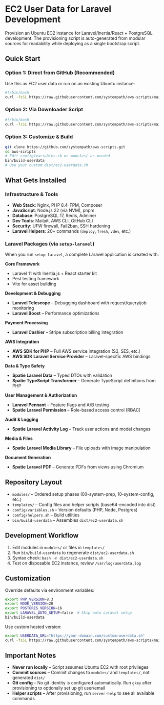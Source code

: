 # EC2 User Data for Laravel Development

Provision an Ubuntu EC2 instance for Laravel/Inertia/React + PostgreSQL development. The provisioning script is auto-generated from modular sources for readability while deploying as a single bootstrap script.

## Quick Start

### Option 1: Direct from GitHub (Recommended)
Use this as EC2 user data or run on an existing Ubuntu instance:

```bash
#!/bin/bash
curl -fsSL https://raw.githubusercontent.com/systempath/aws-scripts/main/dist/ec2-userdata.sh | bash
```

### Option 2: Via Downloader Script
```bash
#!/bin/bash
curl -fsSL https://raw.githubusercontent.com/systempath/aws-scripts/main/aws-ec2-user-data-downloader.sh | bash
```

### Option 3: Customize & Build
```bash
git clone https://github.com/systempath/aws-scripts.git
cd aws-scripts
# Edit config/variables.sh or modules/ as needed
bin/build-userdata
# Use your custom dist/ec2-userdata.sh
```

## What Gets Installed

### Infrastructure & Tools

- **Web Stack**: Nginx, PHP 8.4-FPM, Composer
- **JavaScript**: Node.js 22 (via NVM), pnpm
- **Database**: PostgreSQL 17, Redis, Adminer
- **Dev Tools**: Mailpit, AWS CLI, GitHub CLI
- **Security**: UFW firewall, Fail2ban, SSH hardening
- **Laravel Helpers**: 20+ commands (`deploy`, `fresh`, `vdev`, etc.)

### Laravel Packages (via `setup-laravel`)

When you run `setup-laravel`, a complete Laravel application is created with:

**Core Framework**
- Laravel 11 with Inertia.js + React starter kit
- Pest testing framework
- Vite for asset building

**Development & Debugging**
- **Laravel Telescope** – Debugging dashboard with request/query/job monitoring
- **Laravel Boost** – Performance optimizations

**Payment Processing**
- **Laravel Cashier** – Stripe subscription billing integration

**AWS Integration**
- **AWS SDK for PHP** – Full AWS service integration (S3, SES, etc.)
- **AWS SDK Laravel Service Provider** – Laravel-specific AWS bindings

**Data & Type Safety**
- **Spatie Laravel Data** – Typed DTOs with validation
- **Spatie TypeScript Transformer** – Generate TypeScript definitions from PHP

**User Management & Authorization**
- **Laravel Pennant** – Feature flags and A/B testing
- **Spatie Laravel Permission** – Role-based access control (RBAC)

**Audit & Logging**
- **Spatie Laravel Activity Log** – Track user actions and model changes

**Media & Files**
- **Spatie Laravel Media Library** – File uploads with image manipulation

**Document Generation**
- **Spatie Laravel PDF** – Generate PDFs from views using Chromium

## Repository Layout

- `modules/` – Ordered setup phases (00-system-prep, 10-system-config, etc.)
- `templates/` – Config files and helper scripts (base64-encoded into dist)
- `config/variables.sh` – Version defaults (PHP, Node, Postgres)
- `config/helpers.sh` – Build utilities
- `bin/build-userdata` – Assembles `dist/ec2-userdata.sh`

## Development Workflow

1. Edit modules in `modules/` or files in `templates/`
2. Run `bin/build-userdata` to regenerate `dist/ec2-userdata.sh`
3. Syntax check: `bash -n dist/ec2-userdata.sh`
4. Test on disposable EC2 instance, review `/var/log/userdata.log`

## Customization

Override defaults via environment variables:

```bash
export PHP_VERSION=8.3
export NODE_VERSION=20
export POSTGRES_VERSION=16
export LARAVEL_AUTO_SETUP=false  # Skip auto Laravel setup
bin/build-userdata
```

Use custom hosted version:

```bash
export USERDATA_URL="https://your-domain.com/custom-userdata.sh"
curl -fsSL https://raw.githubusercontent.com/systempath/aws-scripts/main/aws-ec2-user-data-downloader.sh | bash
```

## Important Notes

- **Never run locally** – Script assumes Ubuntu EC2 with root privileges
- **Commit sources** – Commit changes to `modules/` and `templates/`, not generated `dist/`
- **Git config** – No git identity is configured automatically. Run `gkey` after provisioning to optionally set up git user/email
- **Helper scripts** – After provisioning, run `server-help` to see all available commands
